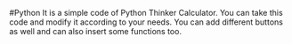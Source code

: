 #Python It is a simple code of Python Thinker Calculator. You can take this code and modify it according to your needs. You can add different buttons as well and can also insert some functions too.
